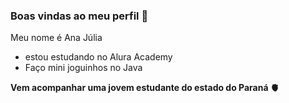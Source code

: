### Boas vindas ao meu perfil 🤙

Meu nome é Ana Júlia
- estou estudando no Alura Academy
- Faço mini joguinhos no Java

**Vem acompanhar uma jovem estudante do estado do Paraná 🫀**


